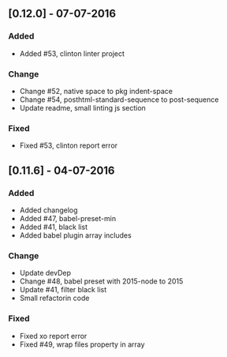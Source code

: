 ## [0.12.0] - 07-07-2016
### Added
- Added #53, clinton linter project

### Change
- Change #52, native space to pkg indent-space
- Change #54, posthtml-standard-sequence to post-sequence
- Update readme, small linting js section

### Fixed
- Fixed #53, clinton report error

## [0.11.6] - 04-07-2016
### Added 
- Added changelog
- Added #47, babel-preset-min
- Added #41, black list
- Added babel plugin array includes

### Change
- Update devDep
- Change #48, babel preset with 2015-node to 2015
- Update #41, filter black list
- Small refactorin code

### Fixed
- Fixed xo report error
- Fixed #49, wrap files property in array
